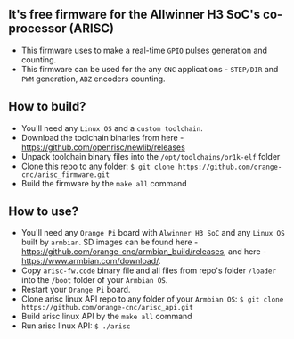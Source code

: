 It's free firmware for the Allwinner H3 SoC's co-processor (ARISC)
---
* This firmware uses to make a real-time ``GPIO`` pulses generation and counting.
* This firmware can be used for the any ``CNC`` applications - ``STEP/DIR`` and ``PWM`` generation, 
  ``ABZ`` encoders counting.

How to build?
---
* You'll need any ``Linux OS`` and a ``custom toolchain``.
* Download the toolchain binaries from here - https://github.com/openrisc/newlib/releases
* Unpack toolchain binary files into the ``/opt/toolchains/or1k-elf`` folder
* Clone this repo to any folder:
  ``$ git clone https://github.com/orange-cnc/arisc_firmware.git``
* Build the firmware by the ``make all`` command

How to use?
---
* You'll need any ``Orange Pi`` board with ``Alwinner H3 SoC`` and any ``Linux OS`` built by ``armbian``.
  SD images can be found here - https://github.com/orange-cnc/armbian_build/releases, 
  and here - https://www.armbian.com/download/.
* Copy ``arisc-fw.code`` binary file and all files from repo's folder ``/loader`` 
  into the ``/boot`` folder of your ``Armbian OS``.
* Restart your ``Orange Pi`` board.
* Clone arisc linux API repo to any folder of your ``Armbian OS``: 
  ``$ git clone https://github.com/orange-cnc/arisc_api.git``
* Build arisc linux API by the ``make all`` command
* Run arisc linux API:
  ``$ ./arisc``
